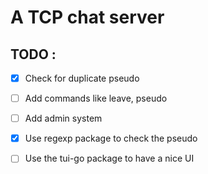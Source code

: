 # A TCP chat server

## TODO :
- [x] Check for duplicate pseudo
- [ ] Add commands like leave, pseudo
- [ ] Add admin system
- [x] Use regexp package to check the pseudo
- [ ] Use the tui-go package to have a nice UI

